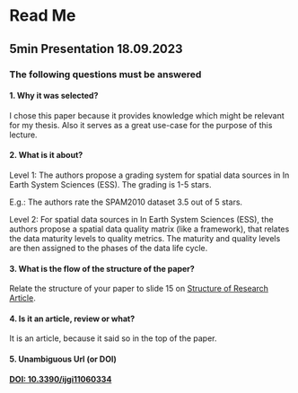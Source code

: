 # Read Me

## 5min Presentation 18.09.2023

### The following questions must be answered

#### 1. Why it was selected?

I chose this paper because it provides knowledge which might be relevant for my thesis. Also it serves as a great use-case for the purpose of this lecture.

#### 2. What is it about?

Level 1: The authors propose a grading system for spatial data sources in In Earth System Sciences (ESS). The grading is 1-5 stars.

E.g.: The authors rate the SPAM2010 dataset 3.5 out of 5 stars.

Level 2: For spatial data sources in In Earth System Sciences (ESS), the authors propose a spatial data quality matrix (like a framework), that relates the data maturity levels to quality metrics. The maturity and quality levels are then assigned to the phases of the data life cycle.

#### 3. What is the flow of the structure of the paper?

Relate the structure of your paper to slide 15 on [Structure of Research Article](./1-CTCS-OverviewTask-120923.pdf).

#### 4. Is it an article, review or what?

It is an article, because it said so in the top of the paper.

#### 5. Unambiguous Url (or DOI)

**[DOI: 10.3390/ijgi11060334]([https://](https://www.researchgate.net/publication/361076438_Quality_Assurance_for_Spatial_Research_Data))**

